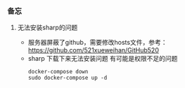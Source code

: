 ### 备忘

1. 无法安装sharp的问题

   - 服务器屏蔽了github，需要修改hosts文件，参考：https://github.com/521xueweihan/GitHub520
   - sharp 下载下来无法安装问题
      有可能是权限不足的问题
      ```
      docker-compose down
      sudo docker-compose up -d
      ```